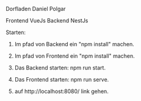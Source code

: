 Dorfladen Daniel Polgar


Frontend VueJs
Backend NestJs

Starten:

1. Im pfad von Backend ein "npm install" machen.

2. Im pfad von Frontend ein "npm install" machen.

3. Das Backend starten: npm run start.

4. Das Frontend starten: npm run serve.

5. auf http://localhost:8080/ link gehen.

